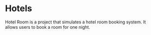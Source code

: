 # Hotels
Hotel Room is a project that simulates a hotel room booking system. It allows users to book a room for one night. 

